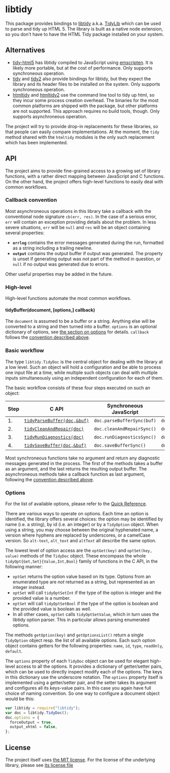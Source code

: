 # libtidy

This package provides bindings to
[libtidy](http://www.html-tidy.org/developer/)
a.k.a. [TidyLib][tidylib]
which can be used to parse and tidy up HTML 5.
The library is built as a native node extension,
so you don't have to have the HTML Tidy package installed on your system.

## Alternatives

* [tidy-html5](https://www.npmjs.com/package/tidy-html5)
  has libtidy compiled to JavaScript using
  [emscripten](http://emscripten.org/).
  It is likely more portable, but at the cost of performance.
  Only supports synchroneous operation.
* [tidy](https://www.npmjs.com/package/tidy)
  and [tidy2](https://www.npmjs.com/package/tidy2)
  also provide bindings for libtidy,
  but they expect the library and its header files
  to be installed on the system.
  Only supports synchroneous operation.
* [htmltidy](https://www.npmjs.com/package/htmltidy)
  and [htmltidy2](https://www.npmjs.com/package/htmltidy2)
  use the command line tool to tidy up html,
  so they incur some process creation overhead.
  The binaries for the most common platforms are shipped with the package,
  but other platforms are not supported.
  This approach requires no build tools, though.
  Only supports asynchroneous operation.

The project will try to provide drop-in replacements for these libraries,
so that people can easily compare implementations.
At the moment, the `tidy` method shared with the `htmltidy` modules
is the only such replacement which has been implemented.

## API

The project aims to provide fine-grained access to a growing set of
library functions, with a rather direct mapping between JavaScript and
C functions.
On the other hand, the project offers high-level functions to easily
deal with common workflows.

### Callback convention

Most asynchroneous operations in this library take a callback with the
conventional node signature `cb(err, res)`.
In the case of a serious error, `err` will contain an exception
providing details about the problem.
In less severe situations, `err` will be `null`
and `res` will be an object containing several properties:

* **`errlog`** contains the error messages generated during the run,
  formatted as a string including a trailing newline.
* **`output`** contains the output buffer if output was generated.
  The property is unset if generating output was not part of the
  method in question, or `null` if no output was generated due to errors.

Other useful properties may be added in the future.

### High-level

High-level functions automate the most common workflows.

#### tidyBuffer(document, [options,] callback)

The `document` is assumed to be a buffer or a string.
Anything else will be converted to a string and then turned into a buffer.
`options` is an optional dictionary of options,
see [the section on options](#options) for details.
`callback` follows the [convention described above](#callback-convention).

### Basic workflow

The type `libtidy.TidyDoc` is the central object for dealing with the
library at a low level.
Such an object will hold a configuration and be able to process one
input file at a time, while multiple such objects can deal with
multiple inputs simultaneously using an independent configuration for
each of them.

The basic workflow consists of these four steps executed on such an object:

Step | C API | Synchroneous JavaScript | Asynchroneous JavaScript
--- | --- | --- | ---
1. | [`tidyParseBuffer(doc,&buf)`][tidyParseBuffer] | `doc.parseBufferSync(buf)` | `doc.parseBuffer(buf,cb)`
2. | [`tidyCleanAndRepair(doc)`][tidyCleanAndRepair] | `doc.cleanAndRepairSync()` | `doc.cleanAndRepair(cb)`
3. | [`tidyRunDiagnostics(doc)`][tidyRunDiagnostics] | `doc.runDiagnosticsSync()` | `doc.runDiagnostics(cb)`
4. | [`tidySaveBuffer(doc,&buf)`][tidySaveBuffer] | `doc.saveBufferSync()` | `doc.saveBuffer(cb)`

Most synchroneous functions take no argument
and return any diagnostic messages generated in the process.
The first of the methods takes a buffer as an argument,
and the last returns the resulting output buffer.
The asynchroneous methods take a callback function as last argument,
following the [convention described above](#callback-convention).

### Options

For the list of available options, please refer to the
[Quick Reference][quick_ref].

There are various ways to operate on options.
Each time an option is identified, the library offers several choices:
the option may be identified by name (i.e. a string),
by id (i.e. an integer) or by a `TidyOption` object.
When using a string, you may choose between the original hyphenated name,
a version where hyphens are replaced by underscores, or a camelCase version.
So `alt-text`, `alt_text` and `altText` all describe the same option.

The lowest level of option access are the `optGet(key)` and
`optSet(key, value)` methods of the `TidyDoc` object.
These encompass the whole `tidyOpt{Get,Set}{Value,Int,Bool}`
family of functions in the C API, in the following manner:

* `optGet` returns the option value based on its type.
  Options from an enumerated type are *not* returned as a string,
  but represented as an integer instead.
* `optSet` will call `tidyOptSetInt` if the type of the option
  is integer and the provided value is a number.
* `optSet` will call `tidyOptSetBool` if the type of the option
  is boolean and the provided value is boolean as well.
* In all other cases, `optSet` calls `tidyOptSetValue`,
  which in turn uses the libtidy option parser.
  This in particular allows parsing enumerated options.

The methods `getOption(key)` and `getOptionsList()` return a single
`TidyOption` object resp. the list of all available options.
Each such option object contains getters for the following properties:
`name`, `id`, `type`, `readOnly`, `default`.

The `options` property of each `TidyDoc` object can be used for elegant
high-level access to all the options.
It provides a dictionary of getter/setter pairs,
which can be used to directly inspect modify each of the options.
The keys in this dictionary use the underscore notation.
The `options` property itself is implemented using a getter/setter pair,
and the setter takes its argument and configures all its keys-value pairs.
In this case you again have full choice of naming convention.
So one way to configure a document object would be this:

```js
var libtidy = require("libtidy");
var doc = libtidy.TidyDoc();
doc.options = {
  forceOutput = true,
  output_xhtml = false,
};
```

## License

The project itself uses [the MIT license](LICENSE.md).
For the license of the underlying library, please see
[its license file][upstream-license]



[tidylib]: http://api.html-tidy.org/tidy/tidylib_api_5.1.25/tidylib.html
[tidyParseBuffer]: http://api.html-tidy.org/tidy/tidylib_api_5.1.25/group__Parse.html#gaa28ce34c95750f150205843885317851
[tidyCleanAndRepair]: http://api.html-tidy.org/tidy/tidylib_api_5.1.25/group__Clean.html#ga11fd23eeb4acfaa0f9501effa0c21269
[tidyRunDiagnostics]: http://api.html-tidy.org/tidy/tidylib_api_5.1.25/group__Clean.html#ga6170500974cc02114f6e4a29d44b7d77
[tidySaveBuffer]: http://api.html-tidy.org/tidy/tidylib_api_5.1.25/group__Save.html#ga7e8642262c8c4d34cf7cc426647d29f0
[quick_ref]: http://api.html-tidy.org/tidy/tidylib_api_5.1.25/quick_ref.html
[upstream-license]: https://github.com/htacg/tidy-html5/blob/5.1.25/README/LICENSE.md
